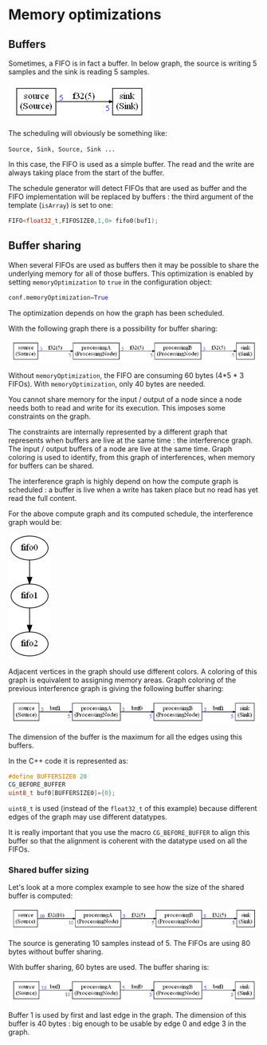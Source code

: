# Memory optimizations

## Buffers

Sometimes, a FIFO is in fact a buffer. In below graph, the source is writing 5 samples and the sink is reading 5 samples.

![buffer](buffer.png)

The scheduling will obviously be something like:

`Source, Sink, Source, Sink ...`

In this case, the FIFO is used as a simple buffer. The read and the write are always taking place from the start of the buffer.

The schedule generator will detect FIFOs that are used as buffer and the FIFO implementation will be replaced by buffers : the third argument of the template (`isArray`) is set to one:

```C++
FIFO<float32_t,FIFOSIZE0,1,0> fifo0(buf1);
```

## Buffer sharing

When several FIFOs are used as buffers then it may be possible to share the underlying memory for all of those buffers. This optimization is enabled by setting `memoryOptimization` to `true` in the configuration object:

```python
conf.memoryOptimization=True
```

The optimization depends on how the graph has been scheduled.

With the following graph there is a possibility for buffer sharing:

![memory](memory.png)

Without `memoryOptimization`, the FIFO are consuming 60 bytes (4*5 * 3 FIFOs). With `memoryOptimization`, only 40 bytes are needed.

You cannot share memory for the input / output of a node since a node needs both to read and write for its execution. This imposes some constraints on the graph.

The constraints are internally represented by a different graph that represents when buffers are live at the same time : the interference graph. The input / output buffers of a node are live at the same time. Graph coloring is used to identify, from this graph of interferences, when memory for buffers can be shared. 

The interference graph is highly depend on how the compute graph is scheduled : a buffer is live when a write has taken place but no read has yet read the full content.

For the above compute graph and its computed schedule, the interference graph would be:

![inter](inter.png)



Adjacent vertices in the graph should use different colors. A coloring of this graph is equivalent to assigning memory areas. Graph coloring of the previous interference graph is giving the following buffer sharing:

![fifos](fifos.png)

The dimension of the buffer is the maximum for all the edges using this buffers.

In the C++ code it is represented as:

```C++
#define BUFFERSIZE0 20
CG_BEFORE_BUFFER
uint8_t buf0[BUFFERSIZE0]={0};
```

`uint8_t` is used (instead of the `float32_t` of this example) because different edges of the graph may use different datatypes.

It is really important that you use the macro `CG_BEFORE_BUFFER` to align this buffer so that the alignment is coherent with the datatype used on all the FIFOs.

### Shared buffer sizing

Let's look at a more complex example to see how the size of the shared buffer is computed:

![shared_complex](shared_complex.png)

The source is generating 10 samples instead of 5. The FIFOs are using 80 bytes without buffer sharing.

With buffer sharing, 60 bytes are used. The buffer sharing is:

![shared_complex_buffer](shared_complex_buffer.png)

Buffer 1 is used by first and last edge in the graph. The dimension of this buffer is 40 bytes : big enough to be usable by edge 0 and edge 3 in the graph.